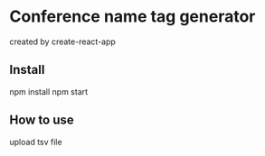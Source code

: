 # Conference name tag generator
created by create-react-app

## Install 
npm install
npm start

## How to use
upload tsv file
